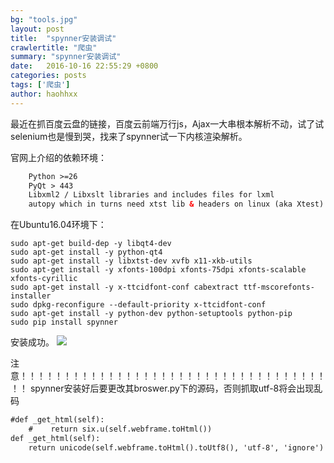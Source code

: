 ```yaml
---
bg: "tools.jpg"
layout: post
title:  "spynner安装调试"
crawlertitle: "爬虫"
summary: "spynner安装调试"
date:   2016-10-16 22:55:29 +0800
categories: posts
tags: ['爬虫']
author: haohhxx
---
```


最近在抓百度云盘的链接，百度云前端万行js，Ajax一大串根本解析不动，试了试selenium也是慢到哭，找来了spynner试一下内核渲染解析。

官网上介绍的依赖环境：
```html
    Python >=26
    PyQt > 443
    Libxml2 / Libxslt libraries and includes files for lxml
    autopy which in turns need xtst lib & headers on linux (aka Xtest)
```
在Ubuntu16.04环境下：
```shell
sudo apt-get build-dep -y libqt4-dev
sudo apt-get install -y python-qt4
sudo apt-get install -y libxtst-dev xvfb x11-xkb-utils
sudo apt-get install -y xfonts-100dpi xfonts-75dpi xfonts-scalable xfonts-cyrillic
sudo apt-get install -y x-ttcidfont-conf cabextract ttf-mscorefonts-installer
sudo dpkg-reconfigure --default-priority x-ttcidfont-conf
sudo apt-get install -y python-dev python-setuptools python-pip
sudo pip install spynner
```
安装成功。
![](/assets/images/postimage/20160829121733_518.png)

注意！！！！！！！！！！！！！！！！！！！！！！！！！！！！！！！！！！！！！
spynner安装好后要更改其broswer.py下的源码，否则抓取utf-8将会出现乱码
```python2.7
#def _get_html(self):
    #    return six.u(self.webframe.toHtml())
def _get_html(self):
	return unicode(self.webframe.toHtml().toUtf8(), 'utf-8', 'ignore')
```
